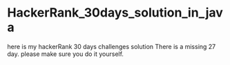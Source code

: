 # HackerRank_30days_solution_in_java
here is my hackerRank 30 days challenges solution 
There is a missing 27 day. please make sure you do it yourself.
